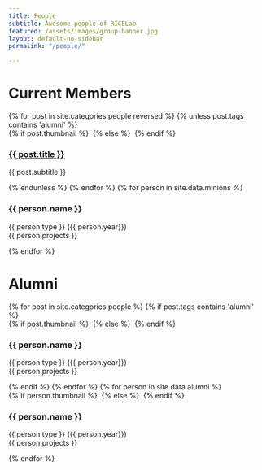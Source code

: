```yaml
---
title: People
subtitle: Awesome people of RICELab
featured: /assets/images/group-banner.jpg
layout: default-no-sidebar
permalink: "/people/"

---
```


# Current Members
<section class="wrapper style1">
    <div class="container">
        <div class="row double">
          {% for post in site.categories.people reversed %}
            {% unless post.tags contains 'alumni' %}
                <section class="4u">
                    <div class="box post">
                        {% if post.thumbnail %}
                            <a href="#" class="image left"><img src="{{ site.baseurl }}{{ post.thumbnail }}" alt="" /></a>
                        {% else %}
                            <a href="#" class="image left"><img src="{{ site.baseurl }}/assets/images/anonymous.jpg" alt="" /></a>
                        {% endif %}
                        <div class="inner">
                            <h3><a href="{{ site.baseurl }}{{ post.url }}">{{ post.title }}</a></h3>
                            <p>{{ post.subtitle }}</p>
                        </div>
                    </div>
                </section>
            {% endunless %}
        {% endfor %}
        {% for person in site.data.minions %}
                <section class="4u">
                    <div class="box post">
                        <a href="#" class="image left"><img src="{{ site.baseurl }}/assets/images/anonymous.jpg" alt="" /></a>
                        <div class="inner">
                            <h3>{{ person.name }}</h3>
                            <p>{{ person.type }} ({{ person.year}})<br/>{{ person.projects }}</p>
                        </div>
                    </div>
                </section>
        {% endfor %}
        </div>
    </div>
</section>

# Alumni

<section class="wrapper style1">
    <div class="container">
        <div class="row double">
            {% for post in site.categories.people %}
              {% if post.tags contains 'alumni' %}
                <section class="4u">
                    <div class="box post">
                        {% if post.thumbnail %}
                            <a href="#" class="image left"><img src="{{ site.baseurl }}{{ post.thumbnail }}" alt="" /></a>
                        {% else %}
                            <a href="#" class="image left"><img src="{{ site.baseurl }}/assets/images/anonymous.jpg" alt="" /></a>
                        {% endif %}
                        <div class="inner">
                            <h3>{{ person.name }}</h3>
                            <p>{{ person.type }} ({{ person.year}})<br/>{{ person.projects }}</p>
                        </div>
                    </div>
                </section>
              {% endif %}
            {% endfor %}
            {% for person in site.data.alumni %}
                <section class="4u">
                    <div class="box post">
                        {% if person.thumbnail %}
                            <a href="#" class="image left"><img src="{{ site.baseurl }}/assets/images{{ person.thumbnail }}" alt="" /></a>
                        {% else %}
                            <a href="#" class="image left"><img src="{{ site.baseurl }}/assets/images/anonymous.jpg" alt="" /></a>
                        {% endif %}
                        <div class="inner">
                            <h3>{{ person.name }}</h3>
                            <p>{{ person.type }} ({{ person.year}})<br/>{{ person.projects }}</p>
                        </div>
                    </div>
                </section>
            {% endfor %}
        </div>
    </div>
</section>